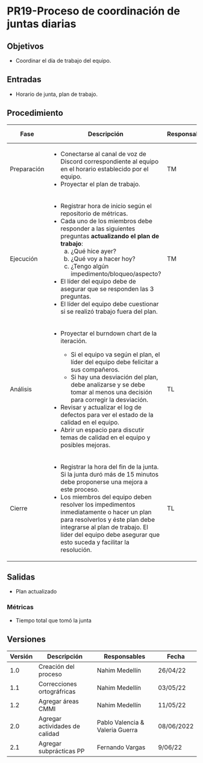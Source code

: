 # PR19-Proceso de coordinación de juntas diarias

## Objetivos
- Coordinar el día de trabajo del equipo.


## Entradas
- Horario de junta, plan de trabajo.

## Procedimiento
<table>
    <thead>
        <th>Fase</th>
        <th>Descripción</th>
        <th>Responsables</th>
        <th>Áreas CMMI</th>
    </thead>

<tbody>
    <tr>
      <td>Preparación</td>
      <td>
        <ul>
        <li>
            Conectarse al canal de voz de Discord correspondiente al equipo en el horario establecido por el equipo.
            </li>
            <li>
            Proyectar el plan de trabajo.
            </li>
        </ul>
      </td>
      <td>TM</td>
      <td>
        PP 2.7, 3.1
      </td>
    </tr>
    <tr>
      <td>Ejecución</td>
      <td>
        <ul>
        <li>Registrar hora de inicio según el repositorio de métricas.</li>
        <li>Cada uno de los miembros debe responder a las siguientes preguntas <b>actualizando el plan de trabajo</b>:
            <ol type="a">
                <li>¿Qué hice ayer?</li>
                <li>¿Qué voy a hacer hoy?</li>
                <li>¿Tengo algún impedimento/bloqueo/aspecto?</li>
            </ol></li>
            <li>El líder del equipo debe de asegurar que se responden las 3 preguntas.</li>
            <li>El líder del equipo debe cuestionar si se realizó trabajo fuera del plan.</li>
        </ul>
      </td>
      <td>TM</td>
      <td>
        PP 2.1, 2.6
        M&A 2.1, 2.3
      </td>
    </tr>
    <tr>
      <td>Análisis</td>
      <td>
      <ul>
        <li>Proyectar el burndown chart de la iteración.</li>
        <ul>
        <li>Si el equipo va según el plan, el líder del equipo debe felicitar a sus compañeros.</li>
        <li>Si hay una desviación del plan, debe analizarse y se debe tomar al menos una decisión para corregir la desviación.</li>
        </ul>
         <li>
           Revisar y actualizar el log de defectos para ver el estado de la calidad en el equipo.
         </li>
          <li>
           Abrir un espacio para discutir temas de calidad en el equipo y posibles mejoras.
         </li>
      </ul>
      </td>
      <td>TL</td>
      <td>
        PPQA 1.1, 2.1, 2.2
        PP 2.2, 2.6, 3.1
      </td>
    </tr>
       <tr>
      <td>Cierre</td>
      <td>
      <ul>
        <li>Registrar la hora del fin de la junta. Si la junta duró más de 15 minutos debe proponerse una mejora a este proceso.</li>
        <li>Los miembros del equipo deben resolver los impedimentos inmediatamente o hacer un plan para resolverlos y éste plan debe integrarse al plan de trabajo. El líder del equipo debe asegurar que esto suceda y facilitar la resolución.</li>
      </ul>
      </td>
      <td>TL</td>
      <td>
        PP 2.7
        M&A 2.2
      </td>
    </tr>
  </tbody>
</table>

## Salidas
- Plan actualizado


### Métricas
- Tiempo total que tomó la junta



## Versiones
| Versión | Descripción                | Responsables        | Fecha      |
| ------- | -------------------------- | ------------------- | ---------- |
| 1.0     | Creación del proceso       | Nahim Medellín      | 26/04/22   |
| 1.1     | Correcciones ortográfricas | Nahim Medellín      | 03/05/22   |
| 1.2     | Agregar áreas CMMI         | Nahim Medellín      | 11/05/22   |
| 2.0     | Agregar actividades de calidad | Pablo Valencia & Valeria Guerra | 08/06/2022 |
| 2.1     | Agregar subprácticas PP         | Fernando Vargas      | 9/06/22   |

